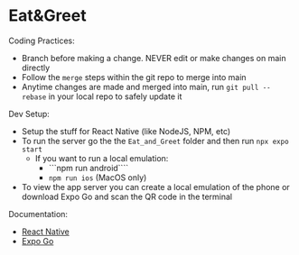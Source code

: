 # Eat&Greet
Coding Practices:
- Branch before making a change. NEVER edit or make changes on main directly
- Follow the ```merge``` steps within the git repo to merge into main
- Anytime changes are made and merged into main, run ```git pull --rebase``` in your local repo to safely update it

Dev Setup:
- Setup the stuff for React Native (like NodeJS, NPM, etc)
- To run the server go the the ```Eat_and_Greet``` folder and then run ```npx expo start```
    - If you want to run a local emulation:
        - ```npm run android````
        - ```npm run ios``` (MacOS only)
- To view the app server you can create a local emulation of the phone or download Expo Go and scan the QR code in the terminal

Documentation:
- [React Native](https://reactnative.dev/docs/environment-setup)
- [Expo Go](https://docs.expo.dev)
